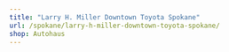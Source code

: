 ```yaml
---
title: "Larry H. Miller Downtown Toyota Spokane"
url: /spokane/larry-h-miller-downtown-toyota-spokane/
shop: Autohaus
---
```


